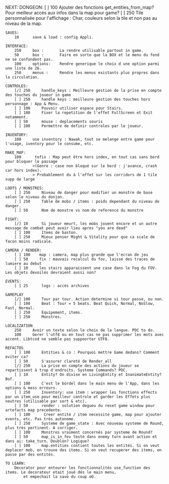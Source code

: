 NEXT:
    DONGEON:
        [ ] 100     Ajouter des fonctions get_entities_from_map? Pour meilleur accès aux infos dans la map pour game?
        [ ] 250     Tile personnalisée pour l'affichage : Char, couleurs selon la tile et non pas au niveau de la map.

    SAVES:
        10      save & load : config Appli.

    INTERFACE:
        250     box :       La rendre utilisable partout in game.
        50      box :       Faire en sorte que la BOX et le menu du fond ne se confondent pas.
        100     options:    Rendre generique le choix d une option parmi une liste de 26.
        250     menus :     Rendre les menus existants plus propres dans la circulation.

    CONTROLES:
        [/] 250     handle_keys : Meilleure gestion de la prise en compte des touches du joueur in game
        [ ] 250     handle keys : meilleure gestion des touches hors personnage : App & Menu.
        [ ] 100     Pouvoir utiliser espace pour Stairs.
        [ ] 100     Fixer la repetition de l'effet FullScreen et Exit notamment.
        [ ] 50      mouse : deplacements souris
        [ ] 100     Permettre de definir controles par le joueur.

    INVENTORY:
        100     use inventory : Nawak, tout se melange entre game pour l'usage, iventory pour le consume, etc.

    MAKE_MAP:
        100      tofix : Map peut être hors index, en tout cas sans bord pour bloquer le passage
                >(Genre : case non bloqué sur le bord : j'avance, crash car hors index).
                > Probablement du à l'effet sur les corridors de 1 tile supp de large

    LOOTS / MONSTRES:
        [ ] 250     Niveau de danger pour modifier un monstre de base selon le niveau du donjon.
        [ ] 250     Table de mobs / items : poids dependant du niveau de danger.
        [ ] 50      Nom de monstre vs nom de reference du monstre

    FIGHT:
        [/] 10      Si joueur meurt, les mobs jouent encore et un autre message de combat peut avoir lieu apres "you are dead"
        [ ] 100     Items de baston.
        [ ] 250     Mieux penser Might & Vitality pour que ca scale de facon moins radicale.

    CAMERA / RENDER:
        [ ] 100    map : camera, map plus grande que l'ecran de jeu
        [ ] 50     fix : mauvais recalcul du fov, laisse des traces de lumiere au debut
        [ ] 10     les stairs apparaissent une case dans le Fog du FOV. Les objets devoilés devraient aussi non?

    EVENTS:
        [ ] 25      logs : accès archives

    GAMEPLAY
        [/] 100     Tour par tour. Action determine si tour passe, ou non.
        [ ] 100     Beat : Tour = 5 beats. Beat Quick, Normal, NoSlow, Fast, Normal.
        [ ] 250     Equipement, items.
        [ ] 250     Monstres.

    LOCALIZATION
        250     Avoir un texte selon le choix de la langue. POC to do.
        100     Gerer l'utf8 ou en tout cas ne pas supprimer les mots avec accent. Libtcod ne semble pas suppoorter UTF8.

    REFACTOS
        [ ] 100     Entities & co : Pourquoi mettre Game dedans? Comment eviter ca?
        [ ] 50      S'assurer clareté de Render_all
        [/] 250     La prise en compte des actions du joueur se repartissent à trop d'endroits. Systeme Commands? POC.
        [ ] 10      Entity? On divise en LivingEntity et InanimateEntity? Bof.
        [ ] 100     C'est le bordel dans le main menu de l'App, dans les options & mess erreurs.
        [ ] 250     Inventory: use item : wrapper les fonctions effects par un item_use pour meilleur controle et garder les Effets plus neutres (utilisable par sort & etc).
        [ ] 50      render : solution degueu du reset game window pour artefacts map precedente.
        [ ] 100      Creer entité / item necessite game, map pour ajouter events, etc. Pas très autonome.
        [ ] 250     Systeme de game_state : Avec nouveau systeme de Round, plus très pertinent. A corriger.
        [ ] 100     Monstres vraiment concernés par systeme de Round?
        [ ] 50      map_is_in_fov testé dans enemy turn avant action et dans ai: take_turn. Doublon? Logique?
        [ ] 100     map.entities contient toutes les entités. Si on veut deplacer mob, on trouve des items. Si on veut recuperer des items, on passe par des entités.

    TO LEARN:
        Decorator pour entourer les fonctionnalités use_function des items. Le decorateur etait joué dés le main menu,
            et empechait la save du coup oO.
